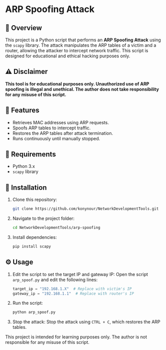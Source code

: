 # ARP Spoofing Attack

## 📌 Overview
This project is a Python script that performs an **ARP Spoofing Attack** using the `scapy` library. The attack manipulates the ARP tables of a victim and a router, allowing the attacker to intercept network traffic. This script is designed for educational and ethical hacking purposes only.

## ⚠️ Disclaimer
**This tool is for educational purposes only. Unauthorized use of ARP spoofing is illegal and unethical. The author does not take responsibility for any misuse of this script.**

## 🚀 Features
- Retrieves MAC addresses using ARP requests.
- Spoofs ARP tables to intercept traffic.
- Restores the ARP tables after attack termination.
- Runs continuously until manually stopped.

## 📂 Requirements
- Python 3.x
- `scapy` library

## 🔧 Installation
1. Clone this repository:
   ```sh
   git clone https://github.com/konynour/NetworkDevelopmentTools.git
   ```
2. Navigate to the project folder:
   ```sh
   cd NetworkDevelopmentTools/arp-spoofing
   ```
3. Install dependencies:
   ```sh
   pip install scapy
   ```

## ⚙️ Usage
1. Edit the script to set the target IP and gateway IP:
   Open the script `arp_spoof.py` and edit the following lines:
   ```python
   target_ip = "192.168.1.X"  # Replace with victim's IP
   gateway_ip = "192.168.1.1"  # Replace with router's IP
   ```
2. Run the script:
   ```sh
   python arp_spoof.py
   ```
3. Stop the attack:
   Stop the attack using `CTRL + C`, which restores the ARP tables.


This project is intended for learning purposes only. The author is not responsible for any misuse of this script.
